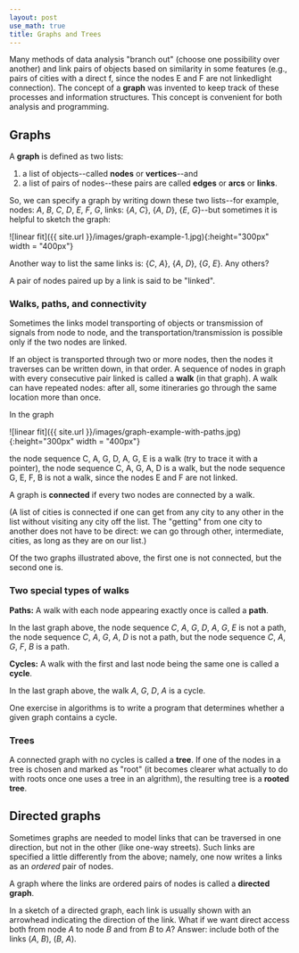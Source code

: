 ```yaml
---
layout: post
use_math: true
title: Graphs and Trees
---
```


Many methods of data analysis "branch out" (choose one possibility over another) and link pairs of objects based on similarity in some features (e.g., pairs of cities with a direct f, since the nodes E and F are not linkedlight connection).  The concept of a **graph** was invented to keep track of these processes and information structures.  This concept is convenient for both analysis and programming.

##  Graphs

A **graph** is defined as two lists: 
1) a list of objects--called **nodes** or **vertices**--and 
2) a list of pairs of nodes--these pairs are called **edges** or **arcs** or **links**.  

So, we can specify a graph by writing down these two lists--for example, nodes: *A*, *B*, *C*, *D*, *E*, *F*, *G*, links: \{*A*, *C*}, {*A*, *D*}, {*E*, *G*}--but sometimes it is helpful to sketch the graph:

![linear fit]({{ site.url }}/images/graph-example-1.jpg){:height="300px" width = "400px"}

Another way to list the same links is: {*C*, *A*}, {*A*, *D*}, {*G*, *E*}.  Any others?

A pair of nodes paired up by a link is said to be "linked".

###  Walks, paths, and connectivity

Sometimes the links model transporting of objects or transmission of signals from node to node, and the transportation/transmission is possible only if the two nodes are linked.

If an object is transported through two or more nodes, then the nodes it traverses can be written down, in that order.  A sequence of nodes in graph with every consecutive pair linked is called a **walk** (in that graph).  A walk can have repeated nodes: after all, some itineraries go through the same location more than once.

In the graph

![linear fit]({{ site.url }}/images/graph-example-with-paths.jpg){:height="300px" width = "400px"}

the node sequence C, A, G, D, A, G, E is a walk (try to trace it with a pointer), the node sequence C, A, G, A, D is a walk, but the node sequence G, E, F, B is not a walk, since the nodes E and F are not linked.

A graph is **connected** if every two nodes are connected by a walk.  

(A list of cities is connected if one can get from any city to any other in the list without visiting any city off the list.  The "getting" from one city to another does not have to be direct: we can go through other, intermediate, cities, as long as they are on our list.)

Of the two graphs illustrated above, the first one is not connected, but the second one is.

###  Two special types of walks

**Paths:**  A walk with each node appearing exactly once is called a **path**.

In the last graph above, the node sequence *C*, *A*, *G*, *D*, *A*, *G*, *E* is not a path, the node sequence *C*, *A*, *G*, *A*, *D* is not a path, but the node sequence *C*, *A*, *G*, *F*, *B* is a path.

**Cycles:**  A walk with the first and last node being the same one is called a **cycle**.

In the last graph above, the walk *A*, *G*, *D*, *A* is a cycle.

One exercise in algorithms is to write a program that determines whether a given graph contains a cycle.

###  Trees

A connected graph with no cycles is called a **tree**.  If one of the nodes in a tree is chosen and marked as "root" (it becomes clearer what actually to do with roots once one uses a tree in an algrithm), the resulting tree is a **rooted tree**.


## Directed graphs

Sometimes graphs are needed to model links that can be traversed in one direction, but not in the other (like one-way streets).  Such links are specified a little differently from the above; namely, one now writes a links as an *ordered* pair of nodes.

A graph where the links are ordered pairs of nodes is called a **directed graph**.

In a sketch of a directed graph, each link is usually shown with an arrowhead indicating the direction of the link.  What if we want direct access both from node *A* to node *B* and from *B* to *A*?  Answer: include both of the links (*A*, *B*), (*B*, *A*).
